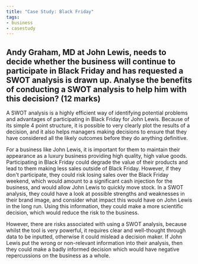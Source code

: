 ```yaml
---
title: "Case Study: Black Friday"
tags:
- business
- casestudy
---
```


## Andy Graham, MD at John Lewis, needs to decide whether the business will continue to participate in Black Friday and has requested a SWOT analysis is drawn up. Analyse the benefits of conducting a SWOT analysis to help him with this decision? (12 marks)

A SWOT analysis is a highly efficient way of identifying potential problems and advantages of participating in Black Friday for John Lewis. Because of its simple 4 point structure, it is possible to very clearly plot the results of a decision, and it also helps managers making decisions to ensure that they have considered all the likely outcomes before they do anything definitive. 

For a business like John Lewis, it is important for them to maintain their appearance as a luxury business providing high quality, high value goods. Participating in Black Friday could degrade the value of their products and lead to them making less sales outside of Black Friday. However, if they don't participate, they could risk losing sales over the Black Friday weekend, which would amount to a significant cash injection for the business, and would allow John Lewis to quickly move stock. In a SWOT analysis, they could have a look at possible strengths and weaknesses in their brand image, and consider what impact this would have on John Lewis in the long run. Using this information, they could make a more scientific decision, which would reduce the risk to the business.

However, there are risks associated with using a SWOT analysis, because whilst the tool is very powerful, it requires clear and well-thought through data to be inputted, otherwise it could mislead a decision maker. If John Lewis put the wrong or non-relevant information into their analysis, then they could make a badly informed decision which would have negative repercussions on the business as a whole.






‎‎